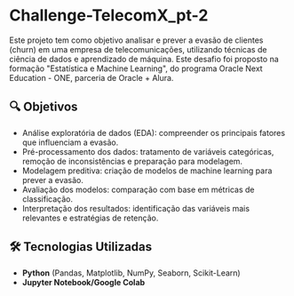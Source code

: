 # Challenge-TelecomX_pt-2

Este projeto tem como objetivo analisar e prever a evasão de clientes (churn) em uma empresa de telecomunicações, utilizando técnicas de ciência de dados e aprendizado de máquina. Este desafio foi proposto na formação "Estatística e Machine Learning", do programa Oracle Next Education - ONE, parceria de Oracle + Alura.

## 🔍 Objetivos

- Análise exploratória de dados (EDA): compreender os principais fatores que influenciam a evasão.
- Pré-processamento dos dados: tratamento de variáveis categóricas, remoção de inconsistências e preparação para modelagem.
- Modelagem preditiva: criação de modelos de machine learning para prever a evasão.
- Avaliação dos modelos: comparação com base em métricas de classificação.
- Interpretação dos resultados: identificação das variáveis mais relevantes e estratégias de retenção.

## 🛠️ Tecnologias Utilizadas

- **Python** (Pandas, Matplotlib, NumPy, Seaborn, Scikit-Learn)
- **Jupyter Notebook/Google Colab**
